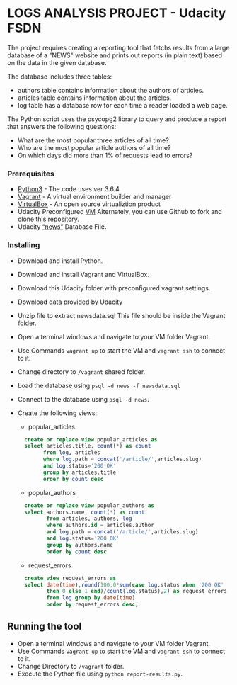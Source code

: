 ﻿# LOGS ANALYSIS PROJECT - Udacity FSDN


The project requires creating a reporting tool that fetchs results from a large database of a "NEWS" website and prints out
reports (in plain text) based on the data in the given database.

The database includes three tables:
* authors table contains information about the authors of articles.
* articles table contains information about the articles.
* log table has a database row for each time a reader loaded a web page.

The Python script uses the psycopg2 library to query and produce a report that answers the following questions:
* What are the most popular three articles of all time?
* Who are the most popular article authors of all time?
* On which days did more than 1% of requests lead to errors?


### Prerequisites

* [Python3](https://www.python.org) - The code uses ver 3.6.4
* [Vagrant](https://www.vagrantup.com) - A virtual environment builder and manager
* [VirtualBox](https://www.virtualbox.org) - An open source virtualiztion product
* Udacity Preconfigured [VM](https://s3.amazonaws.com/video.udacity-data.com/topher/2018/April/5acfbfa3_fsnd-virtual-machine/fsnd-virtual-machine.zip) Alternately, you can use Github to fork and clone [this](https://github.com/udacity/fullstack-nanodegree-vm) repository.
* Udacity [“news”](https://d17h27t6h515a5.cloudfront.net/topher/2016/August/57b5f748_newsdata/newsdata.zip)   Database File.


### Installing

* Download and install Python.
* Download and install Vagrant and VirtualBox.
* Download this Udacity folder with preconfigured vagrant settings.
* Download data provided by Udacity 	
* Unzip file to extract newsdata.sql This file should be inside the Vagrant folder.
* Open a terminal windows and navigate to your VM folder Vagrant.
* Use Commands ```vagrant up``` to start the VM and ```vagrant ssh``` to connect to it. 
* Change directory to ```/vagrant``` shared folder.
* Load the database using ```psql -d news -f newsdata.sql```
* Connect to the database using ```psql -d news```. 
* Create the following views:
    
    * popular_articles
    
    ```sql
      create or replace view popular_articles as
      select articles.title, count(*) as count
            from log, articles
            where log.path = concat('/article/',articles.slug)
            and log.status='200 OK'
            group by articles.title
            order by count desc
     ```
      
    * popular_authors
    
    ```sql
      create or replace view popular_authors as
      select authors.name, count(*) as count
             from articles, authors, log
             where authors.id = articles.author
             and log.path = concat('/article/',articles.slug)
             and log.status='200 OK'
             group by authors.name
             order by count desc
    ```
    * request_errors
    
    ```sql
      create view request_errors as
      select date(time),round(100.0*sum(case log.status when '200 OK' 
             then 0 else 1 end)/count(log.status),2) as request_errors
             from log group by date(time) 
             order by request_errors desc;
    ```
## Running the tool

* Open a terminal windows and navigate to your VM folder Vagrant.
* Use Commands ```vagrant up``` to start the VM and ```vagrant ssh``` to connect to it.
* Change Directory to ```/vagrant``` folder.
* Execute the Python file using ```python report-results.py```.	
